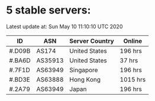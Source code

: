 # 5 stable servers:

Latest update at: Sun May 10 11:10:10 UTC 2020

| ID | ASN | Server Country | Online |
| -- | --- | -------------- | ------ |
| #.D09B | AS174 | United States | 196 hrs |
| #.BA6D | AS35913 | United States | 37 hrs |
| #.7F1D | AS63949 | Singapore | 196 hrs |
| #.BD3E | AS63888 | Hong Kong | 1015 hrs |
| #.2A79 | AS63949 | Japan | 196 hrs |

